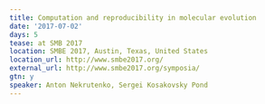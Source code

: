 ```yaml
---
title: Computation and reproducibility in molecular evolution
date: '2017-07-02'
days: 5
tease: at SMB 2017
location: SMBE 2017, Austin, Texas, United States
location_url: http://www.smbe2017.org/
external_url: http://www.smbe2017.org/symposia/
gtn: y
speaker: Anton Nekrutenko, Sergei Kosakovsky Pond
---
```

